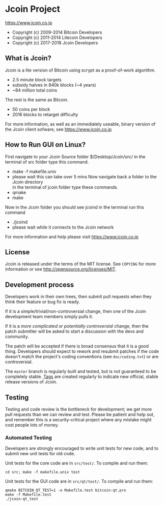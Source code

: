 Jcoin Project
================================

https://www.jcoin.co.jp

- Copyright (c) 2009-2014 Bitcoin Developers
- Copyright (c) 2011-2014 Litecoin Developers
- Copyright (c) 2017-2018 Jcoin Developers

What is Jcoin?
----------------

Jcoin is a lite version of Bitcoin using scrypt as a proof-of-work algorithm.
 - 2.5 minute block targets
 - subsidy halves in 840k blocks (~4 years)
 - ~84 million total coins

The rest is the same as Bitcoin.
 - 50 coins per block
 - 2016 blocks to retarget difficulty

For more information, as well as an immediately useable, binary version of
the Jcoin client sofware, see https://www.jcoin.co.jp

How to Run GUI on Linux?
----------------

First navigate to your Jcoin Source folder $/Desktop/Jcoin/src/
in the terminal of src folder type this command.
 - make -f makefile.unix
 - please wait this can take over 5 mins
 Now navigate back a folder to the Jcoin directory  
in the terminal of jcoin folder type these commands.
 - qmake 
 - make

Now in the Jcoin folder you should see jcoind
in the terminal run this command
 - ./jcoind
 - please wait while it connects to the Jcoin network

For more information and help please visit https://www.jcoin.co.jp

License
-------

Jcoin is released under the terms of the MIT license. See `COPYING` for more
information or see http://opensource.org/licenses/MIT.

Development process
-------------------

Developers work in their own trees, then submit pull requests when they think
their feature or bug fix is ready.

If it is a simple/trivial/non-controversial change, then one of the Jcoin
development team members simply pulls it.

If it is a *more complicated or potentially controversial* change, then the patch
submitter will be asked to start a discussion with the devs and community.

The patch will be accepted if there is broad consensus that it is a good thing.
Developers should expect to rework and resubmit patches if the code doesn't
match the project's coding conventions (see `doc/coding.txt`) or are
controversial.

The `master` branch is regularly built and tested, but is not guaranteed to be
completely stable. [Tags](https://github.com/jcoindev/jcoin/tags) are created
regularly to indicate new official, stable release versions of Jcoin.

Testing
-------

Testing and code review is the bottleneck for development; we get more pull
requests than we can review and test. Please be patient and help out, and
remember this is a security-critical project where any mistake might cost people
lots of money.

### Automated Testing

Developers are strongly encouraged to write unit tests for new code, and to
submit new unit tests for old code.

Unit tests for the core code are in `src/test/`. To compile and run them:

    cd src; make -f makefile.unix test

Unit tests for the GUI code are in `src/qt/test/`. To compile and run them:

    qmake BITCOIN_QT_TEST=1 -o Makefile.test bitcoin-qt.pro
    make -f Makefile.test
    ./jcoin-qt_test

